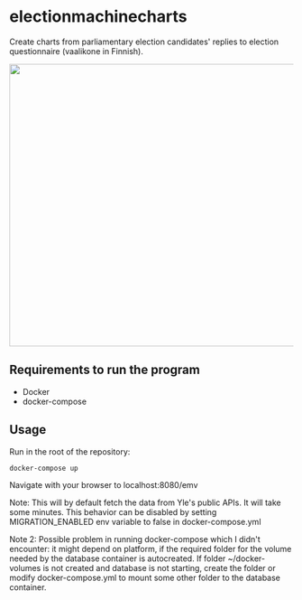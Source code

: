 # electionmachinecharts
Create charts from parliamentary election candidates' replies to election questionnaire (vaalikone in Finnish).

<img src="https://user-images.githubusercontent.com/28629173/224566328-6e46dcbe-247c-450e-aed7-8f7a1957f1c8.png" width="700" height="500">

## Requirements to run the program
- Docker
- docker-compose

## Usage
Run in the root of the repository:
```
docker-compose up
```
Navigate with your browser to localhost:8080/emv

Note: This will by default fetch the data from Yle's public APIs. It will take some minutes. This behavior can be disabled by setting MIGRATION_ENABLED env variable to false in docker-compose.yml

Note 2: Possible problem in running docker-compose which I didn't encounter: it might depend on platform, if the required folder for the volume needed by the database container is autocreated. If folder ~/docker-volumes is not created and database is not starting, create the folder or modify docker-compose.yml to mount some other folder to the database container.
